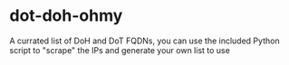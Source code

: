 # dot-doh-ohmy
A currated list of DoH and DoT FQDNs, you can use the included Python script to "scrape" the IPs and generate your own list to use
